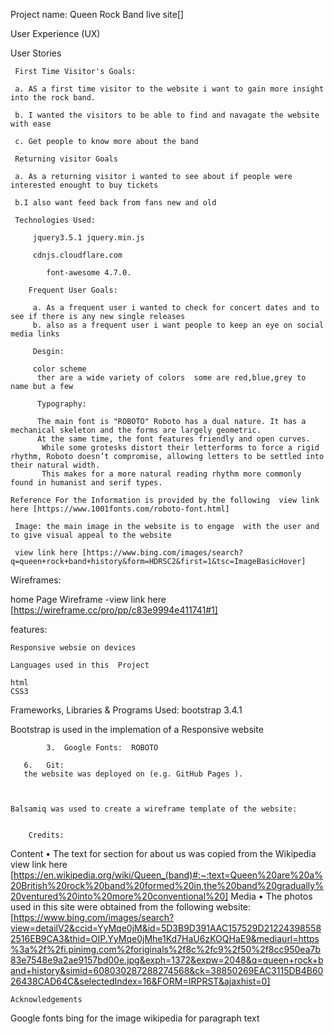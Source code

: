 Project name:    Queen Rock Band live site[]

 User Experience (UX)

 User Stories

     First Time Visitor's Goals:

     a. AS a first time visitor to the website i want to gain more insight into the rock band.

     b. I wanted the visitors to be able to find and navagate the website with ease 

     c. Get people to know more about the band

     Returning visitor Goals

     a. As a returning visitor i wanted to see about if people were interested enought to buy tickets

     b.I also want feed back from fans new and old

     Technologies Used:

         jquery3.5.1 jquery.min.js 

         cdnjs.cloudflare.com

            font-awesome 4.7.0.

     	Frequent User Goals:

         a. As a frequent user i wanted to check for concert dates and to see if there is any new single releases
         b. also as a frequent user i want people to keep an eye on social media links

         Desgin: 

         color scheme
          ther are a wide variety of colors  some are red,blue,grey to name but a few

          Typography:

          The main font is "ROBOTO" Roboto has a dual nature. It has a mechanical skeleton and the forms are largely geometric. 
          At the same time, the font features friendly and open curves.
           While some grotesks distort their letterforms to force a rigid rhythm, Roboto doesn’t compromise, allowing letters to be settled into their natural width.
           This makes for a more natural reading rhythm more commonly found in humanist and serif types.

    Reference For the Information is provided by the following  view link here [https://www.1001fonts.com/roboto-font.html]

     Image: the main image in the website is to engage  with the user and to give visual appeal to the website

     view link here [https://www.bing.com/images/search?q=queen+rock+band+history&form=HDRSC2&first=1&tsc=ImageBasicHover]
  
Wireframes: 

home Page Wireframe -view link here [https://wireframe.cc/pro/pp/c83e9994e411741#1]

features:
    
    Responsive websie on devices 

    Languages used in this  Project

    html
    CSS3  
           
   Frameworks, Libraries & Programs Used:
   bootstrap 3.4.1

   Bootstrap is used in the implemation of a Responsive website



            3.	Google Fonts:  ROBOTO

       6.	Git:
       the website was deployed on (e.g. GitHub Pages ). 



	Balsamiq was used to create a wireframe template of the website:

        
        Credits:
Content
•	The text for section for about us  was copied from the Wikipedia view link here [https://en.wikipedia.org/wiki/Queen_(band)#:~:text=Queen%20are%20a%20British%20rock%20band%20formed%20in,the%20band%20gradually%20ventured%20into%20more%20conventional%20]
Media
•	The photos used in this site were obtained from  the following website: [https://www.bing.com/images/search?view=detailV2&ccid=YyMqe0jM&id=5D3B9D391AAC157529D212243985582516EB9CA3&thid=OIP.YyMqe0jMhe1Kd7HaU6zKOQHaE9&mediaurl=https%3a%2f%2fi.pinimg.com%2foriginals%2f8c%2fc9%2f50%2f8cc950ea7b83e7548e9a2ae9157bd00e.jpg&exph=1372&expw=2048&q=queen+rock+band+history&simid=608030287288274568&ck=38850269EAC3115DB4B6026438CAD64C&selectedIndex=16&FORM=IRPRST&ajaxhist=0]

    Acknowledgements

Google fonts 
bing for the image 
wikipedia for paragraph text 
